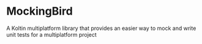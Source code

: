 # MockingBird
A Koltin multiplatform library that provides an easier way to mock and write unit tests for a multiplatform project

